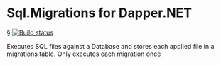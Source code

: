 # Sql.Migrations for Dapper.NET
§
[![Build status](https://ci.appveyor.com/api/projects/status/s0h50wkhhy46xvwb?svg=true)](https://ci.appveyor.com/project/Nagelfar/sql-migrations)

Executes SQL files against a Database and stores each applied file in a migrations table.
Only executes each migration once

